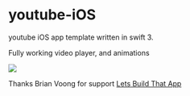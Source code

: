 # youtube-iOS
youtube iOS app template written in swift 3.

Fully working video player, and animations

<img src="http://i.giphy.com/hwCahHAD1tNHa.gif" class="ajax-loader">

Thanks Brian Voong for support 
<a href="htp://letsbuildthatapp.com">Lets Build That App</a>

